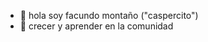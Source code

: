 - 👋 hola soy facundo montaño ("caspercito")
- 👀 crecer y aprender en la comunidad

<!---
Casperov-jujuy/Casperov-jujuy es un ✨ special ✨ repositorio, donde se encuentran todos los proyectos en donde los subos
--->
